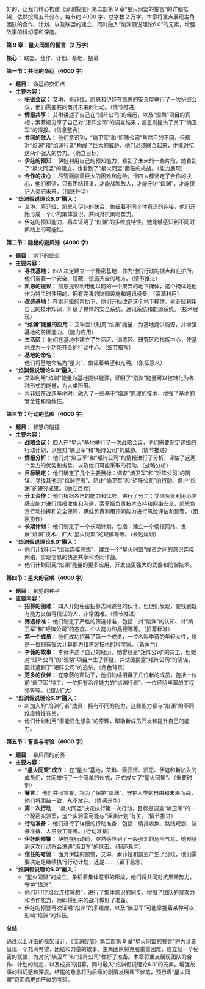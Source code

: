 好的，让我们精心构建《深渊裂痕》第二部第 9 章“星火同盟的誓言”的详细框架，依然按照五节分布，每节约 4000 字，总字数 2 万字。本章将重点展现主角团队的合作、计划、以及联盟的建立，同时融入“焰渊假说理论6.0”的元素，增强故事的科幻感和深度。

**第 9 章：星火同盟的誓言（2 万字）**

**核心：** 联盟、合作、计划、基地、招募

**第一节：共同的命运（4000 字）**

*   **题目：** 命运的交汇点
*   **主要内容：**
    *   **秘密会议：** 艾琳、索菲娅、凯恩和伊娃在凯恩的安全屋举行了一次秘密会议，他们需要共同商讨未来的行动。（情节推进）
    *   **情报共享：** 艾琳讲述了自己在“矩阵公司”的经历，以及“涅槃”项目的真相；索菲娅分享了自己对“矩阵公司”的调查结果；凯恩则提供了关于“熵卫军”的情报。（信息整合）
    *   **共同的敌人：** 他们意识到，“熵卫军”和“矩阵公司”虽然目的不同，但都对“焰渊”和“焰渊行者”构成了巨大的威胁，他们必须联合起来，才能对抗这两个强大的势力。（确立目标）
    *   **伊娃的预知：** 伊娃利用自己的预知能力，看到了未来的一些片段，她看到了“星火同盟”的建立，也看到了“星火同盟”面临的挑战。（能力展现）
    *   **合作的决心：** 尽管面临着巨大的困难和危险，但四人都坚定了合作的决心，他们相信，只有团结起来，才能战胜敌人，才能守护“焰渊”，才能保护人类的未来。（情感升华）
*   **“焰渊假说理论6.0”融入：**
    *   艾琳、索菲娅、凯恩和伊娃的联合，象征着不同个体意识的连接，他们开始形成一个小的集体意识，共同对抗黑暗势力。
    *   伊娃的预知能力，再次证明了“焰渊”的多维度特性，她能够感知到不同时间线上的可能性。

**第二节：隐秘的避风港（4000 字）**

*   **题目：** 地下的堡垒
*   **主要内容：**
    *   **寻找基地：** 四人决定建立一个秘密基地，作为他们行动的据点和庇护所。他们需要一个安全、隐蔽、设施齐全的地方。（情节推进）
    *   **凯恩的提议：** 凯恩提议利用他以前的一个废弃的地下掩体，这个掩体是他作为特工时使用的，拥有完善的防御设施和通讯设备。（资源利用）
    *   **改造基地：** 在索菲娅的帮助下，他们开始改造这个地下掩体。索菲娅利用自己的技术知识，升级了掩体的安全系统、通讯系统和能源系统。（技术展现）
    *   **“焰渊”能量的应用：** 艾琳尝试利用“焰渊”能量，为基地提供能源，并增强基地的防御能力。（能力应用）
    *   **生活区：** 他们在基地中建立了生活区、训练区、研究区和指挥中心，使基地成为一个功能齐全的行动中心。（细节描写）
    *   **基地的命名：** 他们将基地命名为“星火”，象征着希望和光明。（象征意义）
*   **“焰渊假说理论6.0”融入：**
    *   艾琳利用“焰渊”能量为基地提供能源，证明了“焰渊”能量可以被转化为各种形式的能量，为人类所用。
    *   索菲娅在改造基地时，融入了一些基于“焰渊”原理的技术，增强了基地的安全性和隐蔽性。

**第三节：行动的蓝图（4000 字）**

*   **题目：** 智慧的碰撞
*   **主要内容：**
    *   **战略会议：** 四人在“星火”基地举行了一次战略会议，他们需要制定详细的行动计划，以应对“熵卫军”和“矩阵公司”的威胁。（情节推进）
    *   **情报分析：** 他们对“熵卫军”和“矩阵公司”的情报进行了分析，评估了这两个势力的优势和劣势，以及他们可能采取的行动。（战略分析）
    *   **目标确定：** 他们确定了几个主要目标：调查“熵卫军”和“矩阵公司”的阴谋、寻找其他的“焰渊行者”、阻止“熵卫军”和“矩阵公司”的行动、保护“焰渊”的研究成果。（确立目标）
    *   **分工合作：** 他们根据各自的能力和优势，进行了分工：艾琳负责利用心灵感应能力进行情报收集和沟通，索菲娅负责技术支持和网络安全，凯恩负责行动指挥和安全保障，伊娃负责利用预知能力进行风险评估和预警。（团队协作）
    *   **长期计划：** 他们制定了一个长期计划，包括：建立一个情报网络、发展“焰渊”技术、扩大“星火同盟”的规模等等。（长远规划）
*   **“焰渊假说理论6.0”融入：**
    *   他们计划利用“焰丝连接冥想”，建立一个“星火同盟”成员之间的意识连接网络，实现信息的快速共享和协同作战。
    *   他们计划研究“焰渊”能量的更多应用，开发出更强大的武器和防御技术。

**第四节：星火的召唤（4000 字）**

*   **题目：** 希望的种子
*   **主要内容：**
    *   **招募的困难：** 四人开始秘密招募志同道合的伙伴，但他们发现，要找到既有能力又值得信任的人，非常困难。（情节推进）
    *   **筛选标准：** 他们制定了严格的筛选标准，包括：对“焰渊”的认知、对“熵卫军”和“矩阵公司”的态度、个人能力和品德等等。（招募标准）
    *   **第一个成员：** 他们成功招募了第一个成员，一位名叫李薇的年轻女性，她是一位拥有强大计算能力和黑客技术的科学家。（新角色）
    *   **李薇的故事：** 李薇讲述了自己的经历，她曾经是“矩阵公司”的员工，但她对“矩阵公司”的“涅槃”项目产生了怀疑，并试图揭露“矩阵公司”的阴谋，因此遭到了“矩阵公司”的追杀。（角色背景）
    *   **更多的伙伴：** 在李薇的帮助下，他们陆续招募了几位新的成员，包括一位前“熵卫军”特工、一位拥有治疗能力的“焰渊行者”、一位经验丰富的工程师等等。（团队扩大）
*   **“焰渊假说理论6.0”融入：**
    *   新加入的“焰渊行者”成员，拥有不同的能力，这些能力都与“焰渊”的不同维度特性有关。
    *   他们计划利用“潜能显化想象”的原理，帮助新成员开发和提升自己的能力。

**第五节：誓言与考验（4000 字）**

*   **题目：** 暴风雨的前奏
*   **主要内容：**
    *   **“星火同盟”成立：** 在“星火”基地，艾琳、索菲娅、凯恩、伊娃和新加入的成员们，共同举行了一个简单的仪式，正式成立了“星火同盟”。（重要时刻）
    *   **誓言：** 他们共同宣誓，将为了保护“焰渊”、守护人类的自由和未来而战，他们将团结一致，永不放弃。（情感升华）
    *   **第一次行动：** “星火同盟”决定执行第一次行动，目标是调查“熵卫军”的一个秘密实验室，这个实验室可能与“深渊计划”有关。（情节推进）
    *   **行动准备：** 他们进行了详细的行动准备，包括：情报收集、路线规划、装备准备、人员分工等等。（行动准备）
    *   **伊娃的预警：** 伊娃在行动前，突然感应到了一股强烈的危险气息，她预见到这次行动将会遭遇“熵卫军”的伏击。（制造悬念）
    *   **信任的考验：** 面对伊娃的预警，艾琳、索菲娅和凯恩产生了分歧，他们需要决定是继续执行行动计划，还是……（留下悬念）
*   **“焰渊假说理论6.0”融入：**
    *   “星火同盟”的成立，象征着集体意识的形成，他们将共同对抗黑暗势力，守护“焰渊”。
    *   他们利用“焰丝连接冥想”，进行了集体意识的同步，增强了团队的凝聚力和协作能力，为即将到来的战斗做好了准备。
    *  伊娃的预警再次证明“焰渊”的多维度，以及“熵卫军”可能掌握着某种可以影响“焰渊”的科技。

**总结：**

通过以上详细的框架设计，《深渊裂痕》第二部第 9 章“星火同盟的誓言”将为读者呈现一个充满希望、团结和力量的故事。主角团队将克服重重困难，建立起一个秘密的联盟，为对抗“熵卫军”和“矩阵公司”做好了准备。本章将重点展现团队的合作、计划的制定、以及成员的招募，同时融入“焰渊假说理论6.0”的元素，增强故事的科幻感和深度。结尾的悬念将为后续的剧情发展埋下伏笔，预示着“星火同盟”将面临更加严峻的考验。